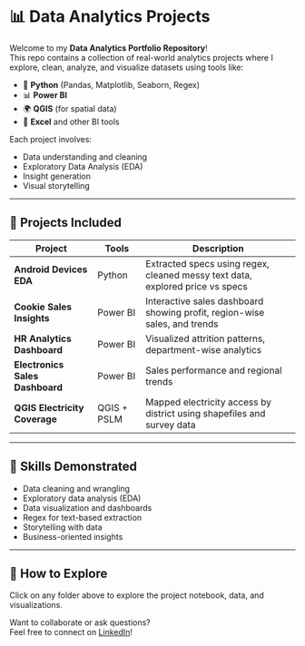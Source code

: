 # 📊 Data Analytics Projects

Welcome to my **Data Analytics Portfolio Repository**!  
This repo contains a collection of real-world analytics projects where I explore, clean, analyze, and visualize datasets using tools like:

- 🐍 **Python** (Pandas, Matplotlib, Seaborn, Regex)
- 📊 **Power BI**
- 🌍 **QGIS** (for spatial data)
- 📁 **Excel** and other BI tools

Each project involves:
- Data understanding and cleaning
- Exploratory Data Analysis (EDA)
- Insight generation
- Visual storytelling

---

## 📂 Projects Included

| Project | Tools | Description |
|--------|-------|-------------|
| **Android Devices EDA** | Python | Extracted specs using regex, cleaned messy text data, explored price vs specs |
| **Cookie Sales Insights** | Power BI | Interactive sales dashboard showing profit, region-wise sales, and trends |
| **HR Analytics Dashboard** | Power BI | Visualized attrition patterns, department-wise analytics |
| **Electronics Sales Dashboard** | Power BI | Sales performance and regional trends |
| **QGIS Electricity Coverage** | QGIS + PSLM | Mapped electricity access by district using shapefiles and survey data |

---

## 🚀 Skills Demonstrated

- Data cleaning and wrangling
- Exploratory data analysis (EDA)
- Data visualization and dashboards
- Regex for text-based extraction
- Storytelling with data
- Business-oriented insights

---

## 📌 How to Explore

Click on any folder above to explore the project notebook, data, and visualizations.

Want to collaborate or ask questions?  
Feel free to connect on [LinkedIn](https://www.linkedin.com/in/Ramzan-Asif)!


